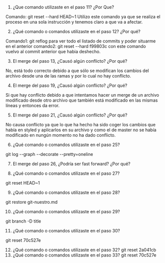 1. ¿Que comando utilizaste en el paso 11? ¿Por Que?

Comando: git reset --hard HEAD~1
Utilizo este comando ya que se realiza el proceso en una sola instrucción y tenemos claro a que va a afectar.

2. ¿Qué comando o comandos utilizaste en el paso 12? ¿Por qué?

Comando1: git reflog    para ver todo el listado de commits y poder situarme en el anterior
comando2: git reset --hard f99803c con este comando vuelvo al commit anterior que habia deshecho.

3. El merge del paso 13, ¿Causó algún conflicto? ¿Por qué?

No, está todo correcto debido a que sólo se modifican los cambios del archivo desde una de las ramas y por lo cual no hay conflicto.

4. El merge del paso 19, ¿Causó algún conflicto? ¿Por qué?

Si que hay conflicto debido a que intentamos hacer un merge de un archivo modificado desde otro archivo que también está modificado en las mismas líneas y entonces da error.

5. El merge del paso 21, ¿Causó algún conflicto? ¿Por qué?

No causa conflicto ya que lo que ha hecho ha sido coger los cambios que había en styled y aplicarlos en su archivo y como el de master no se había modificado en nungún momento no ha dado conflicto.

6. ¿Qué comando o comandos utilizaste en el paso 25?

git log --graph --decorate --pretty=oneline

7. El merge del paso 26, ¿Podría ser fast forward? ¿Por qué?



8. ¿Qué comando o comandos utilizaste en el paso 27?

git reset HEAD~1

9. ¿Qué comando o comandos utilizaste en el paso 28?

git restore git-nuestro.md

10. ¿Qué comando o comandos utilizaste en el paso 29?

git branch -D title

11. ¿Qué comando o comandos utilizaste en el paso 30?

git reset 70c527e

12. ¿Qué comando o comandos utilizaste en el paso 32?
git reset 2a041cb
13. ¿Qué comando o comandos utilizaste en el paso 33?
git reset 70c527e
